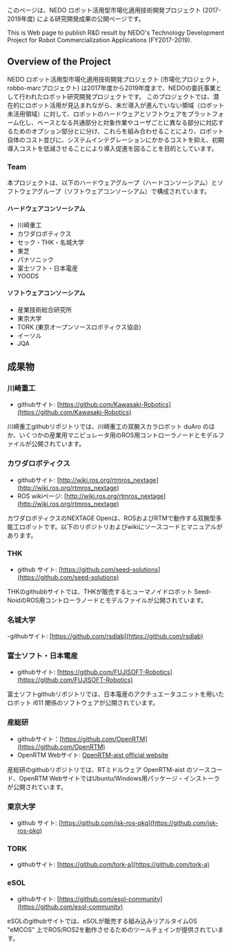 このページは、NEDO ロボット活用型市場化適用技術開発プロジェクト (2017-2019年度) による研究開発成果の公開ページです。

This is Web page to publish R&D result by NEDO's Technology Development Project for Robot Commercialization Applications (FY2017-2019).

## Overview of the Project

NEDO ロボット活用型市場化適用技術開発プロジェクト (市場化プロジェクト, robbo-marcプロジェクト) は2017年度から2019年度まで、NEDOの委託事業として行われたロボット研究開発プロジェクトです。
このプロジェクトでは、潜在的にロボット活用が見込まれながら、未だ導入が進んでいない領域（ロボット未活用領域）に対して、ロボットのハードウェアとソフトウェアをプラットフォーム化し、ベースとなる共通部分と対象作業やユーザごとに異なる部分に対応するためのオプション部分とに分け、これらを組み合わせることにより、ロボット自体のコスト並びに、システムインテグレーションにかかるコストを抑え、初期導入コストを低減させることにより導入促進を図ることを目的としています。

### Team

本プロジェクトは、以下のハードウェアグループ（ハードコンソーシアム）とソフトウェアグループ（ソフトウェアコンソーシアム）で構成されています。

#### ハードウェアコンソーシアム

- 川崎重工
- カワダロボティクス
- セック・THK・名城大学
- 東芝
- パナソニック
- 富士ソフト・日本電産
- YOODS

#### ソフトウェアコンソーシアム

- 産業技術総合研究所
- 東京大学
- TORK (東京オープンソースロボティクス協会)
- イーソル
- JQA

## 成果物

### 川崎重工

- githubサイト: [https://github.com/Kawasaki-Robotics](https://github.com/Kawasaki-Robotics)

川崎重工githubリポジトリでは、川崎重工の双腕スカラロボット duAro のほか、いくつかの産業用マニピュレータ用のROS用コントローラノードとモデルファイルが公開されています。

### カワダロボティクス

- githubサイト: [http://wiki.ros.org/rtmros_nextage](http://wiki.ros.org/rtmros_nextage)
- ROS wikiページ: [http://wiki.ros.org/rtmros_nextage](http://wiki.ros.org/rtmros_nextage)

カワダロボティクスのNEXTAGE Openは、ROSおよびRTMで動作する双腕型多能工ロボットです。以下のリポジトリおよびwikiにソースコードとマニュアルがあります。

### THK

- github サイト: [https://github.com/seed-solutions](https://github.com/seed-solutions)

THKのgithubbサイトでは、THKが販売するヒューマノイドロボット Seed-NoidのROS用コントローラノードとモデルファイルが公開されています。

### 名城大学

-githubサイト: [https://github.com/rsdlab](https://github.com/rsdlab)

### 富士ソフト・日本電産

- githubサイト: [https://github.com/FUJISOFT-Robotics](https://github.com/FUJISOFT-Robotics)

富士ソフトgithubリポジトリでは、日本電産のアクチュエータユニットを用いたロボット i611 関係のソフトウェアが公開されています。

### 産総研

- githubサイト：[https://github.com/OpenRTM](https://github.com/OpenRTM)
- OpenRTM Webサイト: [OpenRTM-aist official website](https://openrtm.org)

産総研のgithubリポジトリでは、RTミドルウェア OpenRTM-aist のソースコード、OpenRTM WebサイトではUbuntu/Windows用パッケージ・インストーラが公開されています。

### 東京大学

- github サイト: [https://github.com/jsk-ros-pkg](https://github.com/jsk-ros-pkg)

### TORK

- githubサイト: [https://github.com/tork-a](https://github.com/tork-a)

### eSOL

- githubサイト: [https://github.com/esol-community](https://github.com/esol-community)

eSOLのgithubサイトでは、eSOLが販売する組み込みリアルタイムOS "eMCOS" 上でROS/ROS2を動作させるためのツールチェインが提供されています。

